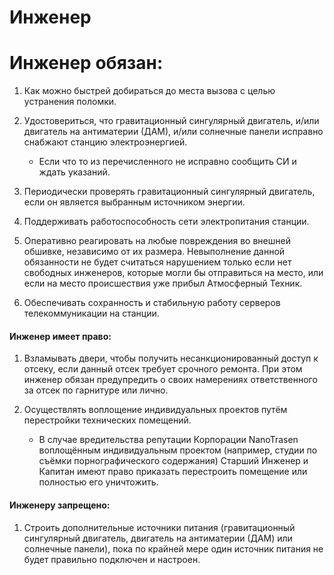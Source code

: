 # Инженер

# Инженер обязан:

1. Как можно быстрей добираться до места вызова с целью устранения поломки.

2. Удостовериться, что гравитационный сингулярный двигатель, и/или двигатель на антиматерии (ДАМ), и/или солнечные панели исправно снабжают станцию электроэнергией.
    * Если что то из перечисленного не исправно сообщить СИ и ждать указаний.

3. Периодически проверять гравитационный сингулярный двигатель, если он является выбранным источником энергии.

4. Поддерживать работоспособность сети электропитания станции.

5. Оперативно реагировать на любые повреждения во внешней обшивке, независимо от их размера. Невыполнение данной обязанности не будет считаться нарушением только если нет свободных инженеров, которые могли бы отправиться на место, или если на место происшествия уже прибыл Атмосферный Техник.

6. Обеспечивать сохранность и стабильную работу серверов телекоммуникации на станции.


#### Инженер имеет право:

1. Взламывать двери, чтобы получить несанкционированный доступ к отсеку, если данный отсек требует срочного ремонта. При этом инженер обязан предупредить о своих намерениях ответственного за отсек по гарнитуре или лично.

2. Осуществлять воплощение индивидуальных проектов путём перестройки технических помещений.

    * В случае вредительства репутации Корпорации NanoTrasen воплощённым индивидуальным проектом (например, студии по съёмки порнографического содержания) Старший Инженер и Капитан имеют право приказать перестроить помещение или полностью его уничтожить.


#### Инженеру запрещено:

1. Строить дополнительные источники питания (гравитационный сингулярный двигатель, двигатель на антиматерии (ДАМ) или солнечные панели), пока по крайней мере один источник питания не будет правильно подключен и настроен.
